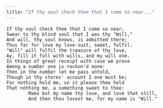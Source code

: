 ```yaml
---
title: "If thy soul check thee that I come so near..."
---
```


	If thy soul check thee that I come so near,
	Swear to thy blind soul that I was thy "Will,"
	And will, thy soul knows, is admitted there;
	Thus far for love my love-suit, sweet, fulfil.
	"Will" will fulfil the treasure of thy love,
	Ay, fill it full with wills, and my will one.
	In things of great receipt with case we prove
	Among a number one is reckon'd none:
	Then in the number let me pass untold,
	Though in thy stores' account I one must be;
	For nothing hold me, so it please thee hold
	That nothing me, a something sweet to thee:
			Make but my name thy love, and love that still,
			And then thou lovest me, for my name is "Will."

